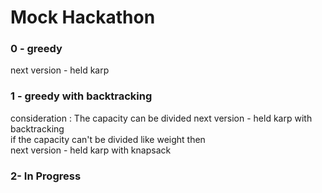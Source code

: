 <h1>Mock Hackathon</h1>

<h3>0 - greedy</h3>
next version - held karp

<h3>1 - greedy with backtracking</h3> 
consideration : The capacity can be divided
next version - held karp with backtracking
</br>
if the capacity can't be divided like weight then</br>
next version - held karp with knapsack

<h3>2- In Progress</h3>
